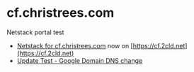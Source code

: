 # cf.christrees.com
Netstack portal test

- [Netstack for cf.christrees.com](https://cf.christrees.com/ns/) now on [https://cf.2cld.net](https://cf.2cld.net)
- [Update Test - Google Domain DNS change](https://domains.google.com/)
